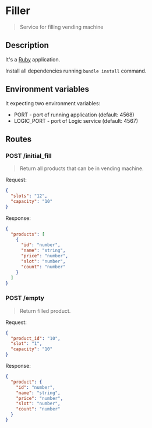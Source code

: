# Filler
> Service for filling vending machine

## Description

It's a [Ruby](https://www.ruby-lang.org) application.

Install all dependencies running `bundle install` command.

## Environment variables

It expecting two environment variables:
  - PORT - port of running application (default: 4568)
  - LOGIC_PORT - port of Logic service (default: 4567)

## Routes

### POST /initial_fill
> Return all products that can be in vending machine.

Request:
```json
{
  "slots": "12",
  "capacity": "10"
}
```

Response:
```json
{
  "products": [
    {
      "id": "number",
      "name": "string",
      "price": "number",
      "slot": "number",
      "count": "number"
    }
  ]
}
```

### POST /empty
> Return filled product.

Request:
```json
{
  "product_id": "10",
  "slot": "1",
  "capacity": "10"
}

```
Response:
```json
{
  "product": {
    "id": "number",
    "name": "string",
    "price": "number",
    "slot": "number",
    "count": "number"
  }
}
```

